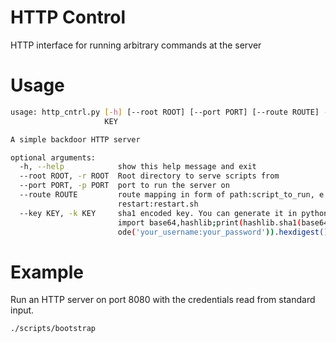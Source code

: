 # HTTP Control

HTTP interface for running arbitrary commands at the server


# Usage

```sh
usage: http_cntrl.py [-h] [--root ROOT] [--port PORT] [--route ROUTE] --key
                     KEY

A simple backdoor HTTP server

optional arguments:
  -h, --help            show this help message and exit
  --root ROOT, -r ROOT  Root directory to serve scripts from
  --port PORT, -p PORT  port to run the server on
  --route ROUTE         route mapping in form of path:script_to_run, e.g.
                        restart:restart.sh
  --key KEY, -k KEY     sha1 encoded key. You can generate it in python:
                        import base64,hashlib;print(hashlib.sha1(base64.b64enc
                        ode('your_username:your_password')).hexdigest())
```


# Example

Run an HTTP server on port 8080 with the credentials read from standard input.

`./scripts/bootstrap`

